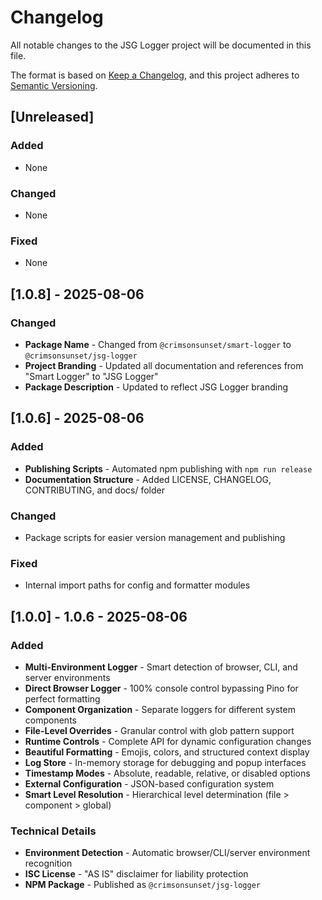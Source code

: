 # Changelog

All notable changes to the JSG Logger project will be documented in this file.

The format is based on [Keep a Changelog](https://keepachangelog.com/en/1.0.0/),
and this project adheres to [Semantic Versioning](https://semver.org/spec/v2.0.0.html).

## [Unreleased]

### Added
- None

### Changed  
- None

### Fixed
- None

## [1.0.8] - 2025-08-06

### Changed
- **Package Name** - Changed from `@crimsonsunset/smart-logger` to `@crimsonsunset/jsg-logger`
- **Project Branding** - Updated all documentation and references from "Smart Logger" to "JSG Logger"
- **Package Description** - Updated to reflect JSG Logger branding

## [1.0.6] - 2025-08-06

### Added
- **Publishing Scripts** - Automated npm publishing with `npm run release`
- **Documentation Structure** - Added LICENSE, CHANGELOG, CONTRIBUTING, and docs/ folder

### Changed
- Package scripts for easier version management and publishing

### Fixed
- Internal import paths for config and formatter modules

## [1.0.0] - 1.0.6 - 2025-08-06

### Added
- **Multi-Environment Logger** - Smart detection of browser, CLI, and server environments
- **Direct Browser Logger** - 100% console control bypassing Pino for perfect formatting
- **Component Organization** - Separate loggers for different system components  
- **File-Level Overrides** - Granular control with glob pattern support
- **Runtime Controls** - Complete API for dynamic configuration changes
- **Beautiful Formatting** - Emojis, colors, and structured context display
- **Log Store** - In-memory storage for debugging and popup interfaces
- **Timestamp Modes** - Absolute, readable, relative, or disabled options
- **External Configuration** - JSON-based configuration system
- **Smart Level Resolution** - Hierarchical level determination (file > component > global)

### Technical Details
- **Environment Detection** - Automatic browser/CLI/server environment recognition
- **ISC License** - "AS IS" disclaimer for liability protection
- **NPM Package** - Published as `@crimsonsunset/jsg-logger`
